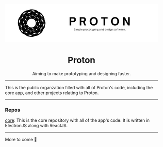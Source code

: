 <img src="https://github.com/ProtonDesigner/.github/blob/main/profile/Proton%20banner.png?raw=true"/>
<h1 align="center">Proton</h1>
<p align="center">Aiming to make prototyping and designing faster.</p>

---

This is the public organzation filled with all of Proton's code, including the core app, and other projects relating to Proton.

---

### Repos
[core](https://github.com/ProtonDesigner/core): This is the core repository with all of the app's code. It is written in ElectronJS along with ReactJS.

---
More to come :eyes:

<!--

**Here are some ideas to get you started:**

🙋‍♀️ A short introduction - what is your organization all about?
🌈 Contribution guidelines - how can the community get involved?
👩‍💻 Useful resources - where can the community find your docs? Is there anything else the community should know?
🍿 Fun facts - what does your team eat for breakfast?
🧙 Remember, you can do mighty things with the power of [Markdown](https://docs.github.com/github/writing-on-github/getting-started-with-writing-and-formatting-on-github/basic-writing-and-formatting-syntax)
-->
